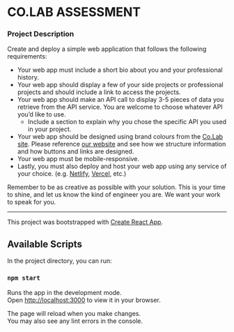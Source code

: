# CO.LAB ASSESSMENT

### **Project Description**

Create and deploy a simple web application that follows the following requirements:

- Your web app must include a short bio about you and your professional history.
- Your web app should display a few of your side projects or professional projects and should include a link to access the projects.
- Your web app should make an API call to display 3-5 pieces of data you retrieve from the API service. You are welcome to choose whatever API you’d like to use.
    - Include a section to explain why you chose the specific API you used in your project.
- Your web app should be designed using brand colours from the [Co.Lab site](https://www.joincolab.io/). Please reference [our website](https://www.joincolab.io/) and see how we structure information and how buttons and links are designed.
- Your web app must be mobile-responsive.
- Lastly, you must also deploy and host your web app using any service of your choice. (e.g. [Netlify](https://www.netlify.com/), [Vercel](https://vercel.com/), etc.)

Remember to be as creative as possible with your solution. This is your time to shine, and let us know the kind of engineer you are. We want your work to speak for you.

----------------------------------------------------------

This project was bootstrapped with [Create React App](https://github.com/facebook/create-react-app).

## Available Scripts

In the project directory, you can run:

### `npm start`

Runs the app in the development mode.\
Open [http://localhost:3000](http://localhost:3000) to view it in your browser.

The page will reload when you make changes.\
You may also see any lint errors in the console.
